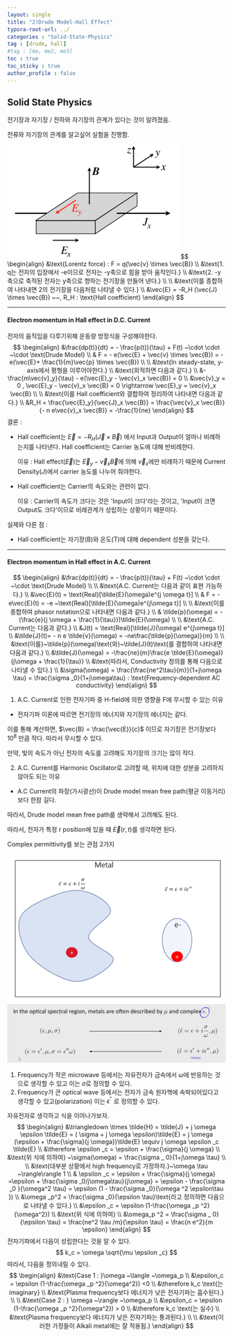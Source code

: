 ```yaml
---
layout: single
title: "2)Drude Model-Hall Effect"
typora-root-url: ../
categories : "Solid-State-Physics"
tag : [drude, hall]
#tag : [me, me2, me3]
toc : true
toc_sticky : true
author_profile : false
---
```

## Solid State Physics

전기장과 자기장 / 전하와 자기장의 관계가 있다는 것이 알려졌음.

전류와 자기장의 관계를 알고싶어 실험을 진행함.

<img src="/images/2. Hall effect from Drude/image-20240325135141851.png" alt="image-20240325135141851" style="zoom:67%;" />
$$
\begin{align}
&\text{Lorentz force} : F = q(\vec{v} \times \vec{B})
\\
&\text{1. q는 전자의 입장에서 -e이므로 전자는 -y축으로 힘을 받아 움직인다.}
\\
&\text{2. -y축으로 축적된 전자는 y축으로 향하는 전기장을 만들어 낸다.} 
\\
\\
&\text{이를 종합하여 나타내면 2의 전기장을 다음처럼 나타낼 수 있다.}
\\
&\vec{E} = -R_H (\vec{J} \times \vec{B}) ~~, R_H : \text{Hall coefficient}
\end{align}
$$

---

#### Electron momentum in Hall effect in D.C. Current

전자의 움직임을 다루기위해 운동량 방정식을 구성해야한다.
$$
\begin{align}
&\frac{dp(t)}{dt} = - \frac{p(t)}{\tau} + F(t) ~\cdot \cdot ~\cdot \text{Drude Model}
\\
& F = - e(\vec{E} + \vec{v} \times \vec{B}) = -e(\vec{E}+ \frac{1}{m}\vec{p} \times \vec{B})
\\
\\
&\text{In steady-state, y-axis에서 평형을 이루어야한다.}
\\
&\text{외적하면 다음과 같다.}
\\
&-\frac{m\vec{v}_y}{\tau} - e(\vec{E}_y - \vec{v}_x \vec{B}) = 0
\\
&\vec{v}_y = 0 , \vec{E}_y - \vec{v}_x \vec{B} = 0 \rightarrow \vec{E}_y  =  \vec{v}_x \vec{B}
\\
\\
&\text{이를 Hall coefficient와 결합하여 정리하여 나타내면 다음과 같다.}
\\
&R_H = \frac{\vec{E}_y}{\vec{J}_x \vec{B}} = \frac{\vec{v}_x \vec{B}}{- n e\vec{v}_x \vec{B}} = -\frac{1}{ne}
\end{align}
$$
결론 : 

- Hall coefficient는 $\vec{E} = -R_H (\vec{J} \times \vec{B})$ 에서 Input과 Output이 얼마나 비례하는지를 나타낸다. Hall coefficient는 Carrier 농도에 대해 반비례한다.

  이유 : Hall effect($\vec{E}$)는 $\vec{E}_y - \vec{v}_x \vec{B}$에 의해   $\vec{v}_x$에만 비례하기 때문에 Current Density($J$​​)에서 carrier 농도를 나누어 줘야한다.

- Hall coefficient는 Carrier의 속도와는 관련이 없다. 

  이유 : Carrier의 속도가 크다는 것은 'Input이 크다'라는 것이고, 'Input이 크면 Output도 크다'이므로 비례관계가 성립하는 상황이기 때문이다.



실제와 다른 점 :

- Hall coefficient는 자기장(B)와 온도(T)에 대해 dependent 성분을 갖는다.

---

#### Electron momentum in Hall effect in A.C. Current

$$
\begin{align}
&\frac{dp(t)}{dt} = - \frac{p(t)}{\tau} + F(t) ~\cdot \cdot ~\cdot \text{Drude Model}
\\
\\
&\text{A.C. Current는 다음과 같이 표현 가능하다.}
\\
&\vec{E}(t) = \text{Real}[\tilde{E}(\omega)e^{j \omega t}]
\\
& F = - e\vec{E}(t) = -e ~\text{Real}[\tilde{E}(\omega)e^{j\omega t}]
\\
\\
&\text{이를 종합하여 phasor notation으로 나타내면 다음과 같다.}
\\
& \tilde{p}(\omega) = - (\frac{e}{j \omega + \frac{1}{\tau}})\tilde{E}(\omega)
\\
\\
&\text{A.C. Current는 다음과 같다.}
\\
&J(t) = \text{Real}[\tilde{J}(\omega) e^{j\omega t}]
\\
&\tilde{J}(t)= - n e \tilde{v}(\omega) = -ne\frac{\tilde{p}(\omega)}{m}
\\
\\
&\text{이를}~\tilde{p}(\omega)\text{와}~\tilde{J}(t)\text{를 결합하여 나타내면 다음과 같다.}
\\
&\tilde{J}(\omega) = -\frac{ne}{m}\frac{e \tilde{E}(\omega)}{j\omega + \frac{1}{\tau}}
\\
&\text{따라서, Conductivity 정의를 통해 다음으로 나타낼 수 있다.}
\\
&\sigma(\omega) = \frac{\frac{ne^2\tau}{m}}{1+j\omega \tau} = \frac{\sigma _0}{1+j\omega\tau} : \text{Frequency-dependent AC conductivity}
\end{align}
$$

1) A.C. Current로 인한 전자기파 중 H-field에 의한 영향을 F에 무시할 수 있는 이유

- 전자기파 이론에 따르면 전기장의 에너지와 자기장의 에너지는 같다. 

이를 통해 계산하면, $\vec{B} = \frac{\vec{E}}{c}$ 이므로 자기장은 전기장보다 $10^8$ 만큼 작다. 따라서 무시할 수 있다. 

만약, 빛의 속도가 아닌 전자의 속도를 고려해도 자기장의 크기는 많이 작다.

2. A.C. Current를 Harmonic Oscillator로 고려할 때, 위치에 대한 성분을 고려하지 않아도 되는 이유

- A.C Current의 파장(가시광선)이 Drude model mean free path(평균 이동거리)보다 한참 길다. 

따라서, Drude model mean free path를 생략해서 고려해도 된다. 

따라서, 전자가 특정 r position에 있을 때 $\vec{E}(r,t)$​를 생각하면 된다. 



Complex permittivity를 보는 관점 2가지

<img src="/images/2. Hall effect from Drude/image-20240326113049174.png" alt="image-20240326113049174" style="zoom:50%;" />

<img src="/images/2. Hall effect from Drude/image-20240326112537922.png" alt="image-20240326112537922" style="zoom:50%;" />

1)  Frequency가 작은 microwave 등에서는 자유전자가 금속에서 $\omega$에 반응하는 것으로 생각할 수 있고 이는 $\sigma$로 정의할 수 있다.
2) Frequency가 큰 optical wave 등에서는 전자가 금속 원자핵에 속박되어있다고 생각할 수 있고(polarization) 이는 $\epsilon^{''}$ 로 정의할 수 있다. 



자유전자로 생각하고 식을 이어나가보자.
$$
\begin{align}
&\triangledown \times \tilde{H} = \tilde{J} + j \omega \epsilon \tilde{E} = ( \sigma + j \omega \epsilon)\tilde{E} = j \omega (\epsilon + \frac{\sigma}{j \omega})\tilde{E} \equiv j \omega \epsilon _c \tilde{E}
\\
&\therefore \epsilon _c = \epsilon + \frac{\sigma}{j \omega}
\\
&\text{위 식에 의하여} ~\sigma(\omega) = \frac{\sigma _ 0}{1+j\omega \tau}
\\
\\
&\text{대부분 상황에서 high frequency로 가정하자.}~\omega \tau ~\rangle\rangle 1
\\
& \epsilon _c = \epsilon + \frac{\sigma}{j \omega} =\epsilon + \frac{\sigma _0/j\omega\tau}{j\omega} = \epsilon - \frac{\sigma _0 }{\omega^2 \tau} = \epsilon (1 - \frac{\sigma _0}{\omega ^2 \epsilon\tau })
\\
&\omega _p^2 = \frac{\sigma _0}{\epsilon \tau}\text{라고 정의하면 다음으로 나타낼 수 있다.}
\\
&\epsilon _c = \epsilon (1-\frac{\omega _p ^2}{\omega^2})
\\
&\text{위 식에 의하여}
\\
&\omega_p ^2 = \frac{\sigma _ 0}{\epsilon \tau} = \frac{ne^2 \tau /m}{\epsilon \tau} = \frac{n e^2}{m \epsilon}
\end{align}
$$
전자기파에서 다음이 성립한다는 것을 알 수 있다.
$$
k_c = \omega \sqrt{\mu \epsilon _c}
$$
따라서, 다음을 정의내릴 수 있다.
$$
\begin{align}
&\text{Case 1 : }\omega ~\langle ~\omega_p
\\
&\epsilon_c = \epsilon (1-\frac{\omega _p ^2}{\omega^2}) <0
\\
&\therefore k_c \text{는 imaginary}
\\
&\text{Plasma frequency보다 에너지가 낮은 전자기파는 흡수된다.}
\\
\\
&\text{Case 2 : } \omega ~\rangle ~\omega_p
\\
&\epsilon_c = \epsilon (1-\frac{\omega _p ^2}{\omega^2}) > 0
\\
&\therefore k_c \text{는 실수}
\\
&\text{Plasma frequency보다 에너지가 낮은 전자기파는 통과된다.}
\\
\\
&\text{이러한 가정들이 Alkali metal에는 잘 적용됨.}
\end{align}
$$
